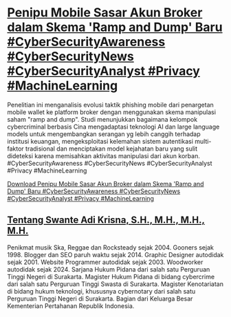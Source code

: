 # [Penipu Mobile Sasar Akun Broker dalam Skema &#039;Ramp and Dump&#039; Baru #CyberSecurityAwareness #CyberSecurityNews #CyberSecurityAnalyst #Privacy #MachineLearning](https://swanteadikrisna.com/cybersecurity/website/1/penipu-mobile-sasar-akun-broker-dalam-skema-ramp-and-dump-baru/)

Penelitian ini menganalisis evolusi taktik phishing mobile dari penargetan mobile wallet ke platform broker dengan menggunakan skema manipulasi saham "ramp and dump". Studi menunjukkan bagaimana kelompok cybercriminal berbasis Cina mengadaptasi teknologi AI dan large language models untuk mengembangkan serangan yg lebih canggih terhadap institusi keuangan, mengeksploitasi kelemahan sistem autentikasi multi-faktor tradisional dan menciptakan model kejahatan baru yang sulit dideteksi karena memisahkan aktivitas manipulasi dari akun korban. #CyberSecurityAwareness #CyberSecurityNews #CyberSecurityAnalyst #Privacy #MachineLearning 

[Download Penipu Mobile Sasar Akun Broker dalam Skema &#039;Ramp and Dump&#039; Baru #CyberSecurityAwareness #CyberSecurityNews #CyberSecurityAnalyst #Privacy #MachineLearning](https://swanteadikrisna.com/cybersecurity/website/1/penipu-mobile-sasar-akun-broker-dalam-skema-ramp-and-dump-baru/)


## [Tentang Swante Adi Krisna, S.H., M.H., M.H., M.H.](https://swanteadikrisna.com/)

Penikmat musik Ska, Reggae dan Rocksteady sejak 2004. Gooners sejak 1998. Blogger dan SEO paruh waktu sejak 2014. Graphic Designer autodidak sejak 2001. Website Programmer autodidak sejak 2003. Woodworker autodidak sejak 2024. Sarjana Hukum Pidana dari salah satu Perguruan Tinggi Negeri di Surakarta. Magister Hukum Pidana di bidang cybercrime dari salah satu Perguruan Tinggi Swasta di Surakarta. Magister Kenotariatan di bidang hukum teknologi, khususnya cybernotary dari salah satu Perguruan Tinggi Negeri di Surakarta. Bagian dari Keluarga Besar Kementerian Pertahanan Republik Indonesia.